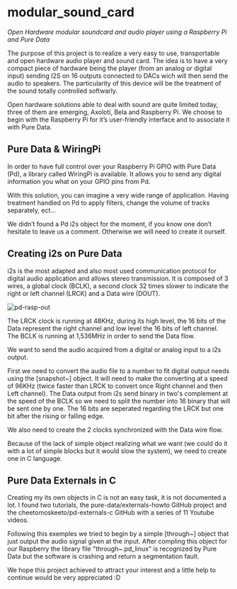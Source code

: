 # modular_sound_card
*Open Hardware modular soundcard and audio player using a Raspberry Pi and Pure Data*


The purpose of this project is to realize a very easy to use, transportable and open hardware audio player and sound card.
The idea is to have a very compact piece of hardware being the player (from an analog or digital input) sending I2S on 16 outputs connected to DACs wich will then send the audio to speakers.
The particularity of this device will be the treatment of the sound totally controlled softwarly.

Open hardware solutions able to deal with sound are quite limited today, three of them are emerging, Axoloti, Bela and Raspberry Pi. 
We choose to begin with the Raspberry Pi for it’s user-friendly interface and to associate it with Pure Data.



## Pure Data & WiringPi

In order to have full control over your Raspberry Pi GPIO with Pure Data (Pd), a library called WiringPi is available. It allows you to send any digital information you what on your GPIO pins from Pd.

With this solution, you can imagine a very wide range of application. Having treatment handled on Pd to apply filters, change the volume of tracks separately, ect…

We didn’t found a Pd i2s object for the moment, if you know one don’t hesitate to leave us a comment. Otherwise we will need to create it ourself.

## Creating i2s on Pure Data

i2s is the most adapted and also most used communication protocol for digital audio application and allows stereo transmission.
It is composed of 3 wires, a global clock (BCLK), a second clock 32 times slower to indicate the right or left channel (LRCK) and a Data wire (DOUT).

![pd-rasp-out]()

The LRCK clock is running at 48KHz, during its high level, the 16 bits of the Data represent the right channel and low level the 16 bits of left channel. The BCLK is running at 1,536MHz in order to send the Data flow.

We want to send the audio acquired from a digital or analog input to a i2s output.

First we need to convert the audio file to a number to fit digital output needs using the [snapshot~] object. It will need to make the converting at a speed of 96KHz (twice faster than LRCK to convert once Right channel and then Left channel).
The Data output from i2s send binary in two's complement at the speed of the BCLK so we need to split the number into 16 binary that will be sent one by one. The 16 bits are seperated regarding the LRCK but one bit after the rising or falling edge.

We also need to create the 2 clocks synchronized with the Data wire flow.

Because of the lack of simple object realizing what we want (we could do it with a lot of simple blocks but it would slow the system), we need to create one in C language.

## Pure Data Externals in C

Creating my its own objects in C is not an easy task, it is not documented a lot.
I found two tutorials, the pure-data/externals-howto GitHub project and the cheetomoskeeto/pd-externals-c GitHub with a series of 11 Youtube videos.

Following this exemples we tried to begin by a simple [through~] object that just output the audio signal given at the input.
After compling this object for our Raspberry the library file "through~.pd_linux" is recognized by Pure Data but the software is crashing and return a segmentation fault.

We hope this project achieved to attract your interest and a little help to continue would be very appreciated :D
